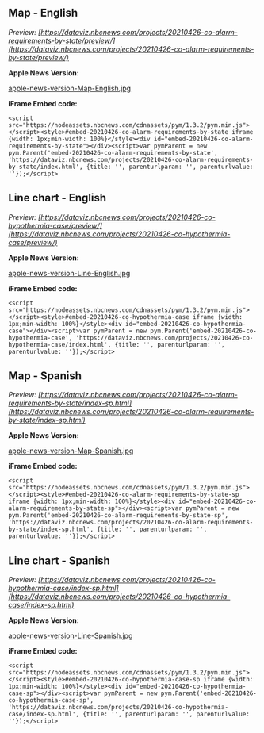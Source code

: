 ## Map - English
*Preview: [https://dataviz.nbcnews.com/projects/20210426-co-alarm-requirements-by-state/preview/](https://dataviz.nbcnews.com/projects/20210426-co-alarm-requirements-by-state/preview/)*

**Apple News Version:**
<a download="apple-news-version-Map-English.jpg" href="https://github.com/wjcjenny/texas-co-embed-code/raw/master/assets/apple-news-version-Map-English.jpg" title="map-en">
    <p>apple-news-version-Map-English.jpg</p>
</a>

**iFrame Embed code:**

`<script src="https://nodeassets.nbcnews.com/cdnassets/pym/1.3.2/pym.min.js"></script><style>#embed-20210426-co-alarm-requirements-by-state iframe {width: 1px;min-width: 100%}</style><div id="embed-20210426-co-alarm-requirements-by-state"></div><script>var pymParent = new pym.Parent('embed-20210426-co-alarm-requirements-by-state', 'https://dataviz.nbcnews.com/projects/20210426-co-alarm-requirements-by-state/index.html', {title: '', parenturlparam: '', parenturlvalue: ''});</script>`

## Line chart - English
*Preview: [https://dataviz.nbcnews.com/projects/20210426-co-hypothermia-case/preview/](https://dataviz.nbcnews.com/projects/20210426-co-hypothermia-case/preview/)*

**Apple News Version:**
<a download="apple-news-version-Line-English.jpg" href="https://github.com/wjcjenny/texas-co-embed-code/raw/master/assets/apple-news-version-Line-English.jpg" title="line-en">
    <p>apple-news-version-Line-English.jpg</p>
</a>

**iFrame Embed code:**

`<script src="https://nodeassets.nbcnews.com/cdnassets/pym/1.3.2/pym.min.js"></script><style>#embed-20210426-co-hypothermia-case iframe {width: 1px;min-width: 100%}</style><div id="embed-20210426-co-hypothermia-case"></div><script>var pymParent = new pym.Parent('embed-20210426-co-hypothermia-case', 'https://dataviz.nbcnews.com/projects/20210426-co-hypothermia-case/index.html', {title: '', parenturlparam: '', parenturlvalue: ''});</script>`

## Map - Spanish
*Preview: [https://dataviz.nbcnews.com/projects/20210426-co-alarm-requirements-by-state/index-sp.html](https://dataviz.nbcnews.com/projects/20210426-co-alarm-requirements-by-state/index-sp.html)*

**Apple News Version:**
<a download="apple-news-version-Map-Spanish.jpg" href="https://github.com/wjcjenny/texas-co-embed-code/raw/master/assets/apple-news-version-Map-Spanish.jpg" title="map-sp">
    <p>apple-news-version-Map-Spanish.jpg</p>
</a>

**iFrame Embed code:**

`<script src="https://nodeassets.nbcnews.com/cdnassets/pym/1.3.2/pym.min.js"></script><style>#embed-20210426-co-alarm-requirements-by-state-sp iframe {width: 1px;min-width: 100%}</style><div id="embed-20210426-co-alarm-requirements-by-state-sp"></div><script>var pymParent = new pym.Parent('embed-20210426-co-alarm-requirements-by-state-sp', 'https://dataviz.nbcnews.com/projects/20210426-co-alarm-requirements-by-state/index-sp.html', {title: '', parenturlparam: '', parenturlvalue: ''});</script>`

## Line chart - Spanish
*Preview: [https://dataviz.nbcnews.com/projects/20210426-co-hypothermia-case/index-sp.html](https://dataviz.nbcnews.com/projects/20210426-co-hypothermia-case/index-sp.html)*

**Apple News Version:**
<a download="apple-news-version-Line-Spanish.jpg" href="https://github.com/wjcjenny/texas-co-embed-code/raw/master/assets/apple-news-version-Line-Spanish.jpg" title="line-sp">
    <p>apple-news-version-Line-Spanish.jpg</p>
</a>

**iFrame Embed code:**

`<script src="https://nodeassets.nbcnews.com/cdnassets/pym/1.3.2/pym.min.js"></script><style>#embed-20210426-co-hypothermia-case-sp iframe {width: 1px;min-width: 100%}</style><div id="embed-20210426-co-hypothermia-case-sp"></div><script>var pymParent = new pym.Parent('embed-20210426-co-hypothermia-case-sp', 'https://dataviz.nbcnews.com/projects/20210426-co-hypothermia-case/index-sp.html', {title: '', parenturlparam: '', parenturlvalue: ''});</script>`